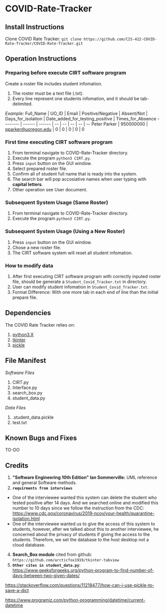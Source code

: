 # COVID-Rate-Tracker
## Install Instructions
Clone COVID Rate Tracker: `git clone https://github.com/CIS-422-COVID-Rate-Tracker/COVID-Rate-Tracker.git`
## Operation Instructions
### Preparing before execute CIRT software program
Create a roster file includes student infomation.
1. The roster must be a text file (.txt).
2. Every line represent one students infomation, and it should be tab-delimited.

*Example:*
 Full_Name  | UO_ID  | Email  | Positive/Negative | Absent/Not  | Days_for_isolation | Date_added_for_testing_positive | Times_for_Absence
 -------- | ------ | ------  | --  | -- | -- | -- | -- 
 Peter Parker  | 950000000 | pparker@uoregon.edu | 0 | 0 | 0 | 0 | 0 

### First time executing CIRT software program
1. From terminal navigate to COVID-Rate-Tracker directory.
2. Execute the program `python3 CIRT.py`.
3. Press `input` button on the GUI window.
4. Select prepared roster file.
5. Confirm all of student full name that is ready into the system.
6. The search bar will pop accosiative names when user typing with **capital letters**.
7. Other operation see User document.

### Subsequent System Usage (Same Roster)
1. From terminal navigate to COVID-Rate-Tracker directory.
2. Execute the program `python3 CIRT.py`.

### Subsequent System Usage (Using a New Roster)
1. Press `input` button on the GUI window.
2. Chose a new roster file.
3. The CIRT software system will reset all student infomation.

### How to modify data
1. After first executing CIRT software program with correctly inputed roster file, should be generate a `Student_Covid_Tracker.txt` in directory.
2. User can modify student infomation in `Student_Covid_Tracker.txt`.
3. Format Difference: With one more tab in each end of line than the initial prepare file.

## Dependencies
The COVID Rate Tracker relies on:
1. [python3.X](https://www.python.org/downloads/) 
2. [tkinter](https://docs.python.org/3/library/tkinter.html)
3. [pickle](https://docs.python.org/3/library/pickle.html)

## File Manifest
*Software Files*
1. CIRT.py
2. Interface.py
3. search_box.py
4. student_data.py

*Data Files*
1. .student_data.pickle
2. test.txt

## Known Bugs and Fixes
TO-DO

## Credits
1. **"Software Engineering 10th Edition" Ian Sommerville:** UML reference and general Software methods.
2. **`requirments from interviews`**
 - One of the interviewee wanted this system can delete the student who tested positive after 14 days. And we searched online and modified this number to 10 days since we follow the instruction from the CDC: https://www.cdc.gov/coronavirus/2019-ncov/your-health/quarantine-isolation.html
  - One of the interviewee wanted us to give the access of this system to students, however, after we talked about this to another interviewee, he concerned about the privacy of students if giving the access to the students. Therefore, we set the database to the host desktop not a cloud database.
4. **Search_Box module** cited from github: `https://github.com/arcticfox1919/tkinter-tabview`
5. **`Other cites in student_data.py`**:
 https://www.geeksforgeeks.org/python-program-to-find-number-of-days-between-two-given-dates/
 
 https://stackoverflow.com/questions/11218477/how-can-i-use-pickle-to-save-a-dict
 
 https://www.programiz.com/python-programming/datetime/current-datetime

